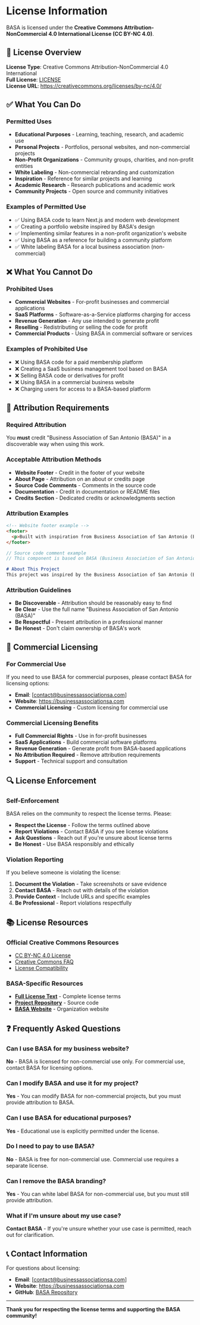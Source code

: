 # License Information

BASA is licensed under the **Creative Commons Attribution-NonCommercial 4.0 International License (CC BY-NC 4.0)**.

## 📄 License Overview

**License Type**: Creative Commons Attribution-NonCommercial 4.0 International  
**Full License**: [LICENSE](../LICENSE)  
**License URL**: https://creativecommons.org/licenses/by-nc/4.0/

## ✅ What You Can Do

### Permitted Uses
- **Educational Purposes** - Learning, teaching, research, and academic use
- **Personal Projects** - Portfolios, personal websites, and non-commercial projects
- **Non-Profit Organizations** - Community groups, charities, and non-profit entities
- **White Labeling** - Non-commercial rebranding and customization
- **Inspiration** - Reference for similar projects and learning
- **Academic Research** - Research publications and academic work
- **Community Projects** - Open source and community initiatives

### Examples of Permitted Use
- ✅ Using BASA code to learn Next.js and modern web development
- ✅ Creating a portfolio website inspired by BASA's design
- ✅ Implementing similar features in a non-profit organization's website
- ✅ Using BASA as a reference for building a community platform
- ✅ White labeling BASA for a local business association (non-commercial)

## ❌ What You Cannot Do

### Prohibited Uses
- **Commercial Websites** - For-profit businesses and commercial applications
- **SaaS Platforms** - Software-as-a-Service platforms charging for access
- **Revenue Generation** - Any use intended to generate profit
- **Reselling** - Redistributing or selling the code for profit
- **Commercial Products** - Using BASA in commercial software or services

### Examples of Prohibited Use
- ❌ Using BASA code for a paid membership platform
- ❌ Creating a SaaS business management tool based on BASA
- ❌ Selling BASA code or derivatives for profit
- ❌ Using BASA in a commercial business website
- ❌ Charging users for access to a BASA-based platform

## 📝 Attribution Requirements

### Required Attribution
You **must** credit "Business Association of San Antonio (BASA)" in a discoverable way when using this work.

### Acceptable Attribution Methods
- **Website Footer** - Credit in the footer of your website
- **About Page** - Attribution on an about or credits page
- **Source Code Comments** - Comments in the source code
- **Documentation** - Credit in documentation or README files
- **Credits Section** - Dedicated credits or acknowledgments section

### Attribution Examples
```html
<!-- Website footer example -->
<footer>
  <p>Built with inspiration from Business Association of San Antonio (BASA)</p>
</footer>
```

```javascript
// Source code comment example
// This component is based on BASA (Business Association of San Antonio)
```

```markdown
# About This Project
This project was inspired by the Business Association of San Antonio (BASA) web application.
```

### Attribution Guidelines
- **Be Discoverable** - Attribution should be reasonably easy to find
- **Be Clear** - Use the full name "Business Association of San Antonio (BASA)"
- **Be Respectful** - Present attribution in a professional manner
- **Be Honest** - Don't claim ownership of BASA's work

## 🤝 Commercial Licensing

### For Commercial Use
If you need to use BASA for commercial purposes, please contact BASA for licensing options:

- **Email**: [contact@businessassociationsa.com]
- **Website**: https://businessassociationsa.com
- **Commercial Licensing** - Custom licensing for commercial use

### Commercial Licensing Benefits
- **Full Commercial Rights** - Use in for-profit businesses
- **SaaS Applications** - Build commercial software platforms
- **Revenue Generation** - Generate profit from BASA-based applications
- **No Attribution Required** - Remove attribution requirements
- **Support** - Technical support and consultation

## 🔍 License Enforcement

### Self-Enforcement
BASA relies on the community to respect the license terms. Please:

- **Respect the License** - Follow the terms outlined above
- **Report Violations** - Contact BASA if you see license violations
- **Ask Questions** - Reach out if you're unsure about license terms
- **Be Honest** - Use BASA responsibly and ethically

### Violation Reporting
If you believe someone is violating the license:

1. **Document the Violation** - Take screenshots or save evidence
2. **Contact BASA** - Reach out with details of the violation
3. **Provide Context** - Include URLs and specific examples
4. **Be Professional** - Report violations respectfully

## 📚 License Resources

### Official Creative Commons Resources
- [CC BY-NC 4.0 License](https://creativecommons.org/licenses/by-nc/4.0/)
- [Creative Commons FAQ](https://creativecommons.org/faq/)
- [License Compatibility](https://creativecommons.org/share-your-work/licensing-considerations/compatible-licenses/)

### BASA-Specific Resources
- **[Full License Text](../LICENSE)** - Complete license terms
- **[Project Repository](https://github.com/MannyJMusic/basa-app)** - Source code
- **[BASA Website](https://businessassociationsa.com)** - Organization website

## ❓ Frequently Asked Questions

### Can I use BASA for my business website?
**No** - BASA is licensed for non-commercial use only. For commercial use, contact BASA for licensing options.

### Can I modify BASA and use it for my project?
**Yes** - You can modify BASA for non-commercial projects, but you must provide attribution to BASA.

### Can I use BASA for educational purposes?
**Yes** - Educational use is explicitly permitted under the license.

### Do I need to pay to use BASA?
**No** - BASA is free for non-commercial use. Commercial use requires a separate license.

### Can I remove the BASA branding?
**Yes** - You can white label BASA for non-commercial use, but you must still provide attribution.

### What if I'm unsure about my use case?
**Contact BASA** - If you're unsure whether your use case is permitted, reach out for clarification.

## 📞 Contact Information

For questions about licensing:

- **Email**: [contact@businessassociationsa.com]
- **Website**: https://businessassociationsa.com
- **GitHub**: [BASA Repository](https://github.com/MannyJMusic/basa-app)

---

**Thank you for respecting the license terms and supporting the BASA community!** 